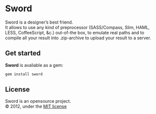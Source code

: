 Sword
=====

Sword is a designer’s best friend.  
It allows to use any kind of preprocessor (SASS/Compass, Slim, HAML, LESS, CoffeeScript, &c.) out-of-the box, to emulate real paths and to compile all your result into .zip-archive to upload your result to a server.

Get started
-----------

**Sword** is avaliable as a gem:
```sh
gem install sword
```

License
-------

Sword is an opensource project.  
© 2012, under the [MIT license](http://github.com/malfermu/town/blob/master/license)
